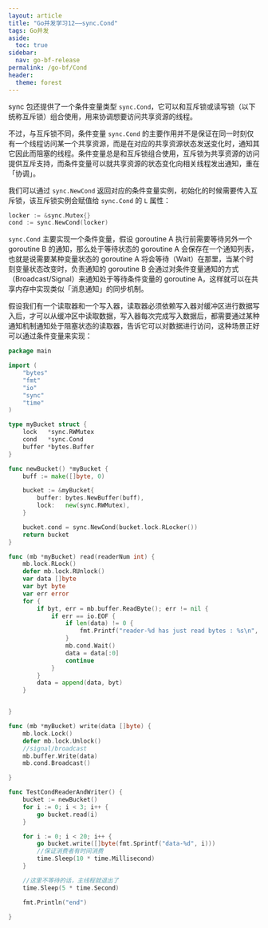 ```yaml
---
layout: article
title: "Go并发学习12——sync.Cond"
tags: Go并发
aside:
  toc: true
sidebar:
  nav: go-bf-release
permalink: /go-bf/Cond
header:
  theme: forest
---
```




sync 包还提供了一个条件变量类型 `sync.Cond`，它可以和互斥锁或读写锁（以下统称互斥锁）组合使用，用来协调想要访问共享资源的线程。

不过，与互斥锁不同，条件变量 `sync.Cond`  的主要作用并不是保证在同一时刻仅有一个线程访问某一个共享资源，而是在对应的共享资源状态发送变化时，通知其它因此而阻塞的线程。条件变量总是和互斥锁组合使用，互斥锁为共享资源的访问提供互斥支持，而条件变量可以就共享资源的状态变化向相关线程发出通知，重在「协调」。



我们可以通过 `sync.NewCond` 返回对应的条件变量实例，初始化的时候需要传入互斥锁，该互斥锁实例会赋值给 `sync.Cond` 的 `L` 属性：

```go
locker := &sync.Mutex{}
cond := sync.NewCond(locker)
```

`sync.Cond` 主要实现一个条件变量，假设 goroutine A 执行前需要等待另外一个 goroutine B 的通知，那么处于等待状态的  goroutine A 会保存在一个通知列表，也就是说需要某种变量状态的 goroutine A  将会等待（Wait）在那里，当某个时刻变量状态改变时，负责通知的 goroutine B  会通过对条件变量通知的方式（Broadcast/Signal）来通知处于等待条件变量的 goroutine  A，这样就可以在共享内存中实现类似「消息通知」的同步机制。

假设我们有一个读取器和一个写入器，读取器必须依赖写入器对缓冲区进行数据写入后，才可以从缓冲区中读取数据，写入器每次完成写入数据后，都需要通过某种通知机制通知处于阻塞状态的读取器，告诉它可以对数据进行访问，这种场景正好可以通过条件变量来实现：

```go
package main

import (
    "bytes"
    "fmt"
    "io"
    "sync"
    "time"
)

type myBucket struct {
    lock   *sync.RWMutex
    cond   *sync.Cond
    buffer *bytes.Buffer
}

func newBucket() *myBucket {
    buff := make([]byte, 0)

    bucket := &myBucket{
        buffer: bytes.NewBuffer(buff),
        lock:   new(sync.RWMutex),
    }

    bucket.cond = sync.NewCond(bucket.lock.RLocker())
    return bucket
}

func (mb *myBucket) read(readerNum int) {
    mb.lock.RLock()
    defer mb.lock.RUnlock()
    var data []byte
    var byt byte
    var err error
    for {
        if byt, err = mb.buffer.ReadByte(); err != nil {
            if err == io.EOF {
                if len(data) != 0 {
                    fmt.Printf("reader-%d has just read bytes : %s\n", readerNum, data)
                }
                mb.cond.Wait()
                data = data[:0]
                continue
            }
        }
        data = append(data, byt)
    }


}

func (mb *myBucket) write(data []byte) {
    mb.lock.Lock()
    defer mb.lock.Unlock()
    //signal/broadcast
    mb.buffer.Write(data)
    mb.cond.Broadcast()

}

func TestCondReaderAndWriter() {
    bucket := newBucket()
    for i := 0; i < 3; i++ {
        go bucket.read(i)
    }

    for i := 0; i < 20; i++ {
        go bucket.write([]byte(fmt.Sprintf("data-%d", i)))
        //保证消费者有时间消费
        time.Sleep(10 * time.Millisecond)
    }

    //这里不等待的话，主线程就退出了
    time.Sleep(5 * time.Second)

    fmt.Println("end")

}
```
